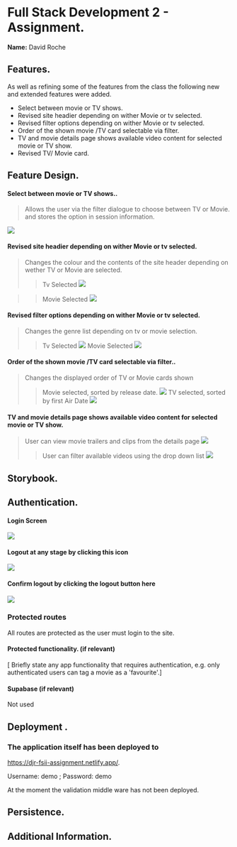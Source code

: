 
# Full Stack Development 2 - Assignment.

__Name:__ David Roche

## Features.

As well as refining some of the features from the class the following new and extended features were added. 

+ Select between movie or TV shows.
+ Revised site headier depending on wither Movie or tv selected.
+ Revised filter options depending on wither Movie or tv selected.
+ Order of the shown movie /TV card selectable via filter.
+ TV and movie details page shows available video content for selected movie or TV show.
+ Revised TV/ Movie card.

## Feature Design.


#### Select between movie or TV shows..

> Allows the user via the filter dialogue to choose between TV or Movie. and stores the option in session information.

![][image1]

#### Revised site headier depending on wither Movie or tv selected.

> Changes the colour and the contents of the site header depending on wether TV or Movie are selected.
>> Tv Selected
![][image2]


>> Movie Selected
![][image3]

#### Revised filter options depending on wither Movie or tv selected.
> Changes the genre list depending on tv or movie selection.  
>> Tv Selected
![][image4]
>> Movie Selected
![][image5]

#### Order of the shown movie /TV card selectable via filter..
> Changes the displayed order of TV or Movie cards shown  
>> Movie selected, sorted by release date.
![][image6]
>> TV selected, sorted by first Air Date
![][image7]


#### TV and movie details page shows available video content for selected movie or TV show.
> User can view movie trailers and clips from the details page
![][image8] 
>> User can filter available videos using the drop down list
![][image9] 


## Storybook.



## Authentication.
#### Login Screen
![][image10]

#### Logout at any stage by clicking this icon
![][image11]

#### Confirm logout by clicking the logout button here

![][image12]


### Protected routes 

All routes are protected as the user must login to the site.



#### Protected functionality. (if relevant)

[ Briefly state any app functionality that requires authentication, e.g. only authenticated users can tag a movie as a 'favourite'.]

#### Supabase (if relevant)

Not used

## Deployment .

### The application itself has been deployed to

https://djr-fsii-assignment.netlify.app/.

Username: demo ; Password: demo

At the moment the validation middle ware has not been deployed.

## Persistence.



## Additional Information.



[image1]: ./images/image_1.png
[image2]: ./images/home_tv_1.png
[image3]: ./images/home_mo_1.png
[image4]: ./images/tv_g.png
[image5]: ./images/movie_g.png
[image6]: ./images/Mo_release_d.png
[image7]: ./images/tv_air_date.png
[image8]: ./images/movei_trailers.png
[image9]: ./images/video_select.png
[image10]: ./images/login.png
[image11]: ./images/logout_icon.png
[image12]: ./images/logout.png
